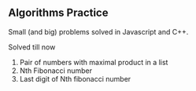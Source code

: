 ## Algorithms Practice 

Small (and big) problems solved in Javascript and C++.

Solved till now 

1. Pair of numbers with maximal product in a list 
2. Nth Fibonacci number 
3. Last digit of Nth fibonacci number

